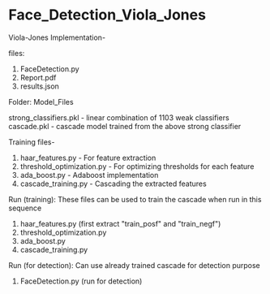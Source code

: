 # Face_Detection_Viola_Jones

Viola-Jones Implementation-

files:
1. FaceDetection.py 
2. Report.pdf
3. results.json


Folder: Model_Files

strong_classifiers.pkl - linear combination of 1103 weak classifiers
cascade.pkl - cascade model trained from the above strong classifier

Training files- 
1. haar_features.py - For feature extraction
2. threshold_optimization.py - For optimizing thresholds for each feature
3. ada_boost.py - Adaboost implementation
4. cascade_training.py - Cascading the extracted features



Run (training): These files can be used to train the cascade when run in this sequence
1. haar_features.py (first extract "train_posf" and "train_negf")
2. threshold_optimization.py
3. ada_boost.py
4. cascade_training.py 


Run (for detection): Can use already trained cascade for detection purpose
1. FaceDetection.py (run for detection)
